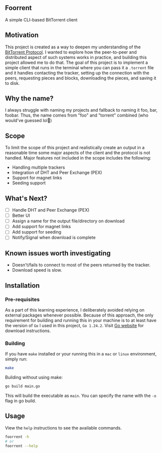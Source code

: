 ## Foorrent
A simple CLI-based BitTorrent client

## Motivation
This project is created as a way to deepen my understanding of the [BitTorrent Protocol](https://en.wikipedia.org/wiki/BitTorrent). I wanted to explore how the peer-to-peer and distributed aspect of such systems works in practice, and building this project allowed me to do that. The goal of this project is to implement a simple client that runs in the terminal where you can pass it a `.torrent` file and it handles contacting the tracker, setting up the connection with the peers, requesting pieces and blocks, downloading the pieces, and saving it to disk.

## Why the name?
I always struggle with naming my projects and fallback to naming it foo, bar, foobar. Thus, the name comes from "foo" and "torrent" combined (who would've guessed lol🤣)

## Scope
To limit the scope of this project and realistically create an output in a reasonable time some major aspects of the client and the protocol is not handled. Major features not included in the scope includes the following:

 - Handling multiple trackers
 - Integration of DHT and Peer Exchange (PEX)
 - Support for magnet links
 - Seeding support

## What's Next?
 - [ ] Handle DHT and Peer Exchange (PEX)
 - [ ] Better UI
 - [ ] Assign a name for the output file/directory on download
 - [ ] Add support for magnet links
 - [ ] Add support for seeding
 - [ ] Notify/Signal when download is complete

## Known issues worth investigating
 - Doesn't/fails to connect to most of the peers returned by the tracker.
 - Download speed is slow.

## Installation

### Pre-requisites
As a part of this learning experience, I deliberately avoided relying on external packages whenever possible. Because of this approach, the only requirement for building and running this in your machine is to at least have the version of `Go` I used in this project, `Go 1.24.2`. Visit [Go website](https://go.dev) for download instructions.

### Building
If you have `make` installed or your running this in a `mac` or `linux` environment, simply run:
```bash
make
```

Building without using make:
```bash
go build main.go
```
This will build the executable as `main`. You can specify the name with the `-o` flag in go build.

## Usage
View the `help` instructions to see the available commands.
```bash
foorrent -h
# or
foorrent --help
```
